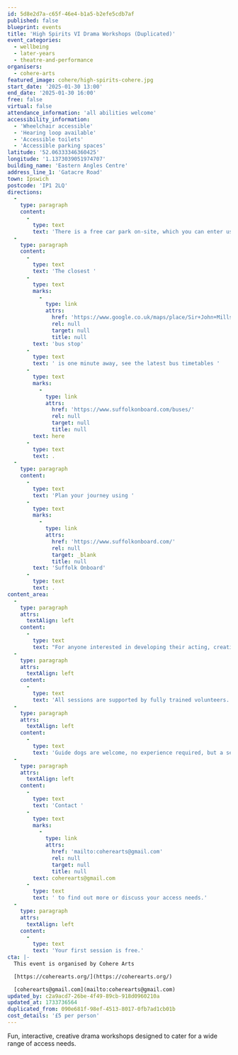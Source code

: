 ```yaml
---
id: 5d8e2d7a-c65f-46e4-b1a5-b2efe5cdb7af
published: false
blueprint: events
title: 'High Spirits VI Drama Workshops (Duplicated)'
event_categories:
  - wellbeing
  - later-years
  - theatre-and-performance
organisers:
  - cohere-arts
featured_image: cohere/high-spirits-cohere.jpg
start_date: '2025-01-30 13:00'
end_date: '2025-01-30 16:00'
free: false
virtual: false
attendance_information: 'all abilities welcome'
accessibility_information:
  - 'Wheelchair accessible'
  - 'Hearing loop available'
  - 'Accessible toilets'
  - 'Accessible parking spaces'
latitude: '52.06333346360425'
longitude: '1.1373039051974707'
building_name: 'Eastern Angles Centre'
address_line_1: 'Gatacre Road'
town: Ipswich
postcode: 'IP1 2LQ'
directions:
  -
    type: paragraph
    content:
      -
        type: text
        text: 'There is a free car park on-site, which you can enter using the large blue gates located on the right-hand side of Gatacre Road. Other car parks nearby which are pay and display include: South Street Car Park (10 min walk to theatre), Portman Road Car Park (16 min walk to theatre). '
  -
    type: paragraph
    content:
      -
        type: text
        text: 'The closest '
      -
        type: text
        marks:
          -
            type: link
            attrs:
              href: 'https://www.google.co.uk/maps/place/Sir+John+Mills+Theatre/@52.0631843,1.1376062,19.75z/data=!4m12!1m6!3m5!1s0x47d9a1b5f34a8ddd:0xe05bc781d84ef4dd!2sEastern+Angles+Centre!8m2!3d52.0631422!4d1.13732!3m4!1s0x47d9a1b5f9a67d49:0x8856208cee78829a!8m2!3d52.063236!4d1.137275'
              rel: null
              target: null
              title: null
        text: 'bus stop'
      -
        type: text
        text: ' is one minute away, see the latest bus timetables '
      -
        type: text
        marks:
          -
            type: link
            attrs:
              href: 'https://www.suffolkonboard.com/buses/'
              rel: null
              target: null
              title: null
        text: here
      -
        type: text
        text: .
  -
    type: paragraph
    content:
      -
        type: text
        text: 'Plan your journey using '
      -
        type: text
        marks:
          -
            type: link
            attrs:
              href: 'https://www.suffolkonboard.com/'
              rel: null
              target: _blank
              title: null
        text: 'Suffolk Onboard'
      -
        type: text
        text: .
content_area:
  -
    type: paragraph
    attrs:
      textAlign: left
    content:
      -
        type: text
        text: "For anyone interested in developing their acting, creative or technical skills, or just trying something new.\_"
  -
    type: paragraph
    attrs:
      textAlign: left
    content:
      -
        type: text
        text: 'All sessions are supported by fully trained volunteers. '
  -
    type: paragraph
    attrs:
      textAlign: left
    content:
      -
        type: text
        text: 'Guide dogs are welcome, no experience required, but a sense of humour most definitely useful! '
  -
    type: paragraph
    attrs:
      textAlign: left
    content:
      -
        type: text
        text: 'Contact '
      -
        type: text
        marks:
          -
            type: link
            attrs:
              href: 'mailto:coherearts@gmail.com'
              rel: null
              target: null
              title: null
        text: coherearts@gmail.com
      -
        type: text
        text: ' to find out more or discuss your access needs.'
  -
    type: paragraph
    attrs:
      textAlign: left
    content:
      -
        type: text
        text: 'Your first session is free.'
cta: |-
  This event is organised by Cohere Arts

  [https://coherearts.org/](https://coherearts.org/)

  [coherearts@gmail.com](mailto:coherearts@gmail.com)
updated_by: c2a9acd7-26be-4f49-89cb-918d0960210a
updated_at: 1733736564
duplicated_from: 090e681f-98ef-4513-8017-0fb7ad1cb01b
cost_details: '£5 per person'
---
```

Fun, interactive, creative drama workshops designed to cater for a wide range of access needs.